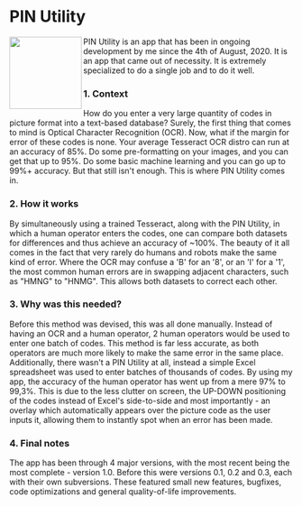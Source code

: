 # PIN Utility
<a href="#"><img src="PIN.ico" align="left" height="128" width="128" ></a>

PIN Utility is an app that has been in ongoing development by me since the 4th of August, 2020. It is an app that came out of necessity. It is extremely specialized to do a single job and to do it well.



### 1. Context

How do you enter a very large quantity of codes in picture format into a text-based database? Surely, the first thing that comes to mind is Optical Character Recognition (OCR). Now, what if the margin for error of these codes is none. Your average Tesseract OCR distro can run at an accuracy of 85%. Do some pre-formatting on your images, and you can get that up to 95%. Do some basic machine learning and you can go up to 99%+ accuracy. But that still isn't enough. This is where PIN Utility comes in.
### 2. How it works

By simultaneously using a trained Tesseract, along with the PIN Utility, in which a human operator enters the codes, one can compare both datasets for differences and thus achieve an accuracy of ~100%. The beauty of it all comes in the fact that very rarely do humans and robots make the same kind of error. Where the OCR may confuse a 'B' for an '8', or an 'I' for a '1', the most common human errors are in swapping adjacent characters, such as "HMNG" to "HNMG". This allows both datasets to correct each other.
### 3. Why was this needed?

Before this method was devised, this was all done manually. Instead of having an OCR and a human operator, 2 human operators would be used to enter one batch of codes. This method is far less accurate, as both operators are much more likely to make the same error in the same place. Additionally, there wasn't a PIN Utility at all, instead a simple Excel spreadsheet was used to enter batches of thousands of codes. By using my app, the accuracy of the human operator has went up from a mere 97% to 99,3%. This is due to the less clutter on screen, the UP-DOWN positioning of the codes instead of Excel's side-to-side and most importantly - an overlay which automatically appears over the picture code as the user inputs it, allowing them to instantly spot when an error has been made.
### 4. Final notes

The app has been through 4 major versions, with the most recent being the most complete - version 1.0. Before this were versions 0.1, 0.2 and 0.3, each with their own subversions. These featured small new features, bugfixes, code optimizations and general quality-of-life improvements.
